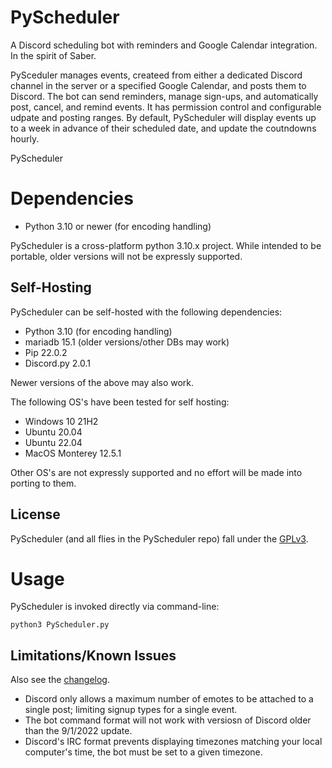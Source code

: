 # PyScheduler
A Discord scheduling bot with reminders and Google Calendar integration. In the
spirit of Saber.

PySceduler manages events, createed from either a dedicated Discord channel in
the server or a specified Google Calendar, and posts them to Discord.  The bot
can send reminders, manage sign-ups, and automatically post, cancel, and remind
events.  It has permission control and configurable udpate and posting ranges.
By default, PyScheduler will display events up to a week in advance of their
scheduled date, and update the coutndowns hourly.

PyScheduler 

# Dependencies
- Python 3.10 or newer (for encoding handling)

PyScheduler is a cross-platform python 3.10.x project.
While intended to be portable, older versions will not be expressly supported.

## Self-Hosting
PyScheduler can be self-hosted with the following dependencies:
- Python 3.10 (for encoding handling)
- mariadb 15.1 (older versions/other DBs may work)
- Pip 22.0.2
- Discord.py 2.0.1

Newer versions of the above may also work. 

The following OS's have been tested for self hosting:
- Windows 10 21H2
- Ubuntu 20.04
- Ubuntu 22.04
- MacOS Monterey 12.5.1

Other OS's are not expressly supported and no effort will be made into porting
to them.

## License
PyScheduler (and all flies in the PyScheduler repo) fall under the [GPLv3](LICENSE.md).


# Usage
PyScheduler is invoked directly via command-line:
```
python3 PyScheduler.py
```

## Limitations/Known Issues
Also see the [changelog](CHANGELOG.md).
- Discord only allows a maximum number of emotes to be attached to a single
  post; limiting signup types for a single event.
- The bot command format will not work with versiosn of Discord older than the
  9/1/2022 update.
- Discord's IRC format prevents displaying timezones matching your local
  computer's time, the bot must be set to a given timezone.
